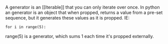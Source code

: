 A generator is an [[Iterable]] that you can only iterate over once.
In python an generator is an object that when propped, returns a value from a pre-set sequence, but it generates these values as it is propped. IE:

```
for i in range(5):
```

range(5) is a generator, which sums 1 each time it's propped externally.
